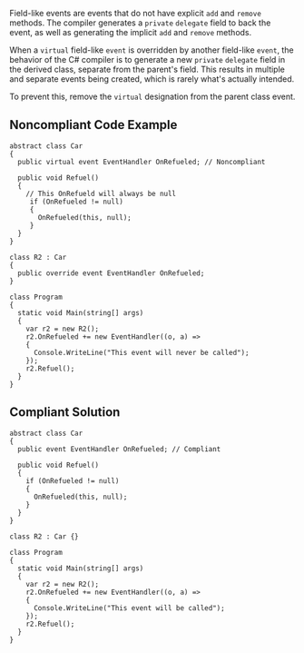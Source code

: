 
Field-like events are events that do not have explicit `add` and `remove` methods. The compiler generates a `private` `delegate` field to back the event, as well as generating the implicit `add` and `remove` methods.

When a `virtual` field-like `event` is overridden by another field-like `event`, the behavior of the C# compiler is to generate a new `private` `delegate` field in the derived class, separate from the parent's field. This results in multiple and separate events being created, which is rarely what's actually intended.

To prevent this, remove the `virtual` designation from the parent class event.

## Noncompliant Code Example


    abstract class Car
    {
      public virtual event EventHandler OnRefueled; // Noncompliant
    
      public void Refuel()
      {
        // This OnRefueld will always be null
         if (OnRefueled != null)
         {
           OnRefueled(this, null);
         }
      }
    }
    
    class R2 : Car
    {
      public override event EventHandler OnRefueled;
    }
    
    class Program
    {
      static void Main(string[] args)
      {
        var r2 = new R2();
        r2.OnRefueled += new EventHandler((o, a) =>
        {
          Console.WriteLine("This event will never be called");
        });
        r2.Refuel();
      }
    }


## Compliant Solution


    abstract class Car
    {
      public event EventHandler OnRefueled; // Compliant
    
      public void Refuel()
      {
        if (OnRefueled != null)
        {
          OnRefueled(this, null);
        }
      }
    }
    
    class R2 : Car {}
    
    class Program
    {
      static void Main(string[] args)
      {
        var r2 = new R2();
        r2.OnRefueled += new EventHandler((o, a) =>
        {
          Console.WriteLine("This event will be called");
        });
        r2.Refuel();
      }
    }

